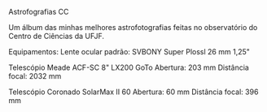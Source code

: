 Astrofografias CC

Um álbum das minhas melhores astrofotografias feitas no observatório do Centro de Ciências da UFJF.

Equipamentos:
  Lente ocular padrão: SVBONY Super Plossl 26 mm 1,25"
  
  Telescópio Meade ACF-SC 8" LX200 GoTo
    Abertura: 203 mm
    Distância focal: 2032 mm
  
  Telescópio Coronado SolarMax II 60
    Abertura: 60 mm
    Distância focal: 396 mm
